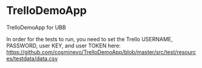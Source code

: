 # TrelloDemoApp
TrelloDemoApp for UBB

In order for the tests to run, you need to set the Trello USERNAME, PASSWORD, user KEY, and user TOKEN here: https://github.com/cosminevo/TrelloDemoApp/blob/master/src/test/resources/testdata/data.csv
